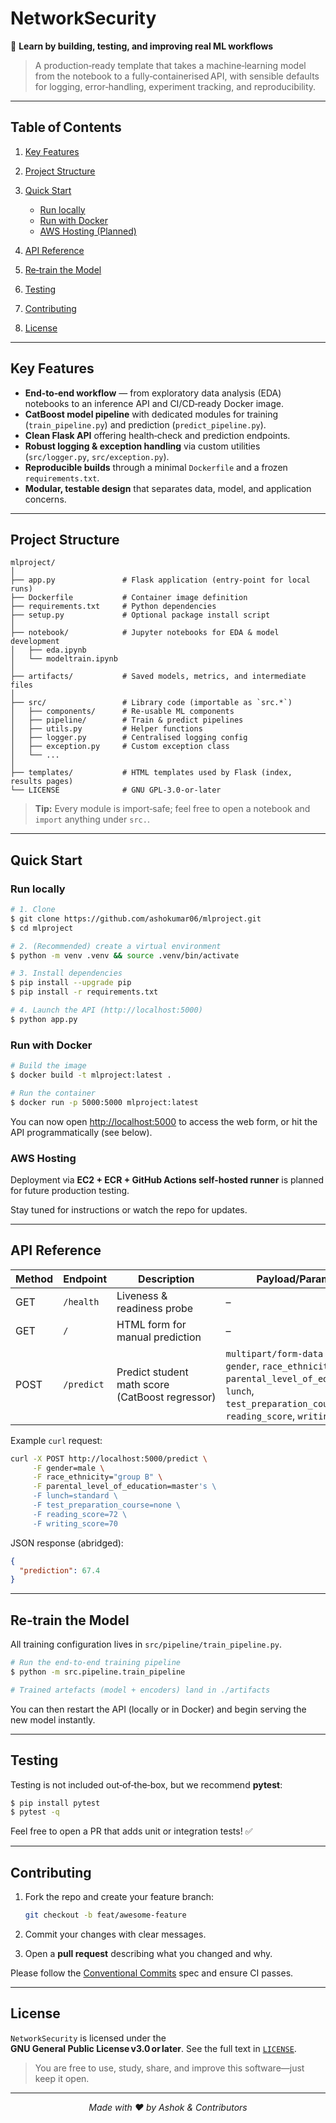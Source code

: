 # NetworkSecurity

📌 **Learn by building, testing, and improving real ML workflows**

> A production‑ready template that takes a machine‑learning model from the notebook to a fully‑containerised API, with sensible defaults for logging, error‑handling, experiment tracking, and reproducibility.

---

## Table of Contents

1. [Key Features](#key-features)
2. [Project Structure](#project-structure)
3. [Quick Start](#quick-start)

   * [Run locally](#run-locally)
   * [Run with Docker](#run-with-docker)
   * [AWS Hosting (Planned)](#aws-hosting-planned)
4. [API Reference](#api-reference)
5. [Re‑train the Model](#re-train-the-model)
6. [Testing](#testing)
7. [Contributing](#contributing)
8. [License](#license)

---

## Key Features

* **End‑to‑end workflow** ― from exploratory data analysis (EDA) notebooks to an inference API and CI/CD‑ready Docker image.
* **CatBoost model pipeline** with dedicated modules for training (`train_pipeline.py`) and prediction (`predict_pipeline.py`).
* **Clean Flask API** offering health‑check and prediction endpoints.
* **Robust logging & exception handling** via custom utilities (`src/logger.py`, `src/exception.py`).
* **Reproducible builds** through a minimal `Dockerfile` and a frozen `requirements.txt`.
* **Modular, testable design** that separates data, model, and application concerns.

---

## Project Structure

```text
mlproject/
│
├── app.py               # Flask application (entry‑point for local runs)
├── Dockerfile           # Container image definition
├── requirements.txt     # Python dependencies
├── setup.py             # Optional package install script
│
├── notebook/            # Jupyter notebooks for EDA & model development
│   ├── eda.ipynb
│   └── modeltrain.ipynb
│
├── artifacts/           # Saved models, metrics, and intermediate files
│
├── src/                 # Library code (importable as `src.*`)
│   ├── components/      # Re‑usable ML components
│   ├── pipeline/        # Train & predict pipelines
│   ├── utils.py         # Helper functions
│   ├── logger.py        # Centralised logging config
│   ├── exception.py     # Custom exception class
│   └── ...
│
├── templates/           # HTML templates used by Flask (index, results pages)
└── LICENSE              # GNU GPL‑3.0‑or‑later
```

> **Tip:** Every module is import‑safe; feel free to open a notebook and `import` anything under `src.`.

---

## Quick Start

### Run locally

```bash
# 1. Clone
$ git clone https://github.com/ashokumar06/mlproject.git
$ cd mlproject

# 2. (Recommended) create a virtual environment
$ python -m venv .venv && source .venv/bin/activate

# 3. Install dependencies
$ pip install --upgrade pip
$ pip install -r requirements.txt

# 4. Launch the API (http://localhost:5000)
$ python app.py
```

### Run with Docker

```bash
# Build the image
$ docker build -t mlproject:latest .

# Run the container
$ docker run -p 5000:5000 mlproject:latest
```

You can now open [http://localhost:5000](http://localhost:5000) to access the web form, or hit the API programmatically (see below).

### AWS Hosting

Deployment via **EC2 + ECR + GitHub Actions self-hosted runner** is planned for future production testing.

Stay tuned for instructions or watch the repo for updates.

---

## API Reference

| Method | Endpoint   | Description                                     | Payload/Params                                                                                                                                                |
| ------ | ---------- | ----------------------------------------------- | ------------------------------------------------------------------------------------------------------------------------------------------------------------- |
| GET    | `/health`  | Liveness & readiness probe                      | –                                                                                                                                                             |
| GET    | `/`        | HTML form for manual prediction                 | –                                                                                                                                                             |
| POST   | `/predict` | Predict student math score (CatBoost regressor) | `multipart/form‑data` fields: `gender`, `race_ethnicity`, `parental_level_of_education`, `lunch`, `test_preparation_course`, `reading_score`, `writing_score` |

Example `curl` request:

```bash
curl -X POST http://localhost:5000/predict \
     -F gender=male \
     -F race_ethnicity="group B" \
     -F parental_level_of_education=master's \
     -F lunch=standard \
     -F test_preparation_course=none \
     -F reading_score=72 \
     -F writing_score=70
```

JSON response (abridged):

```json
{
  "prediction": 67.4
}
```

---

## Re‑train the Model

All training configuration lives in `src/pipeline/train_pipeline.py`.

```bash
# Run the end‑to‑end training pipeline
$ python -m src.pipeline.train_pipeline

# Trained artefacts (model + encoders) land in ./artifacts
```

You can then restart the API (locally or in Docker) and begin serving the new model instantly.

---

## Testing

Testing is not included out‑of‑the‑box, but we recommend **pytest**:

```bash
$ pip install pytest
$ pytest -q
```

Feel free to open a PR that adds unit or integration tests! ✅

---

## Contributing

1. Fork the repo and create your feature branch:

   ```bash
   git checkout -b feat/awesome‑feature
   ```
2. Commit your changes with clear messages.
3. Open a **pull request** describing what you changed and why.

Please follow the [Conventional Commits](https://www.conventionalcommits.org/) spec and ensure CI passes.

---

## License

`NetworkSecurity` is licensed under the **GNU General Public License v3.0 or later**.  See the full text in [`LICENSE`](./LICENSE).

> You are free to use, study, share, and improve this software―just keep it open.

---

<p align="center">
  <em>Made with ❤️ by Ashok & Contributors</em>
</p>